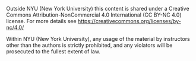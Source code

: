Outside NYU (New York University) this content is shared under a Creative Commons Attribution-NonCommercial 4.0 International (CC BY-NC 4.0) license. For more details see https://creativecommons.org/licenses/by-nc/4.0/

Within NYU (New York University), any usage of the material by instructors other than the authors is strictly prohibited, and any violators will be prosecuted to the fullest extent of law.